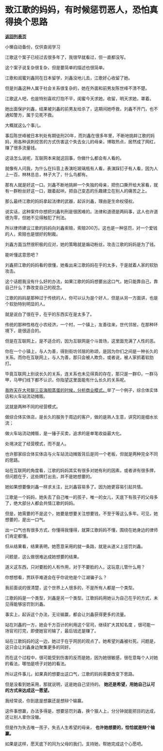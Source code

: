 # 致江歌的妈妈，有时候惩罚恶人，恐怕真得换个思路

[**返回列表页**](/gzh/记忆承载3)

小懒自动备份，仅供查阅学习

江歌这个案子已经过去很多年了，我很早就看过，但一直都没写。  

  

这个案子说复杂很复杂，但是要简单的描述也很简单。  

  

江歌和闺蜜刘鑫同在日本留学，刘鑫没地儿去，江歌好心收留了她。

  

但是刘鑫这种人属于社会关系很复杂的，她在外面和前男友陈世峰不清不楚。  

  

江歌这人吧，也是特别喜欢打抱不平，闺蜜今天求她，收留，明天求她，罩着。

  

她出面保护刘鑫，结果被刘鑫的前男友给杀了，这期间她呼救，刘鑫不开门，也不通知警方，属于见死不救。  

  

大概就这么个事儿。  

  

事后陈世峰被日本判处有期徒刑20年，而刘鑫在很多年里，不断地挑衅江歌的妈妈，用各种讽刺挖苦的方式伤害这个失去女儿的母亲，博取热点，居然成了网红，赚了很多流量钱。

  

这话怎么说呢，互联网本来就这回事，你做什么都会有人看的。  

  

就像有人问我，为什么在抖音上表演吃玻璃瓶有人看，表演踩钉子有人看，因为人上一百，林林总总，林子大了，什么鸟都有。  

  

那有人就是好这一口。刘鑫不断地挑衅一个失独的母亲，把伤口撕开给大家看，就有一群粉丝好这一口，跟着起哄，把自己变态的乐趣建立在别人的痛苦之上。  

  

那么最终江歌的妈妈拿起法律的武器，起诉刘鑫，理由是生命权侵权。

  

说实话，这种案件你想把刘鑫判刑是很困难的。法律和道德是两码事，这人也许道德为零，但她不见得触犯了刑法。

  

所以律师建议江歌的妈妈向刘鑫索赔，索赔200万。这也是一种惩罚，对一个爱钱的人，索赔也是很好的制裁。  

  

刘鑫方面当然很积极的应对，她的策略就是煽动粉丝，攻击江歌的妈妈是为了钱。

  

能听懂这意思吧？  

  

刘鑫把江歌的妈妈看的很懂，她看出来江歌妈妈在乎的太多，于是就着人家的软肋攻击。  

  

这个话题我没有什么好的办法，如果江歌的妈妈想要出这口气，她只能靠自己，靠自己什么？靠改变自己的观念。  

  

江歌的妈妈是那种过于传统的人，你可以认为是个好人，但是从另一方面讲，也是个软肋特别明显的人。  

  

就是说白了很在乎，在乎的东西实在是太多了。  

  

传统的那种性格在小农经济，一个村，一个镇上，友善往来，世代邻居，在那种环境下，是很适合的。  

  

但是在互联网上，是不适合的，因为互联网是个斗兽场，这里面充满了人性的恶。

  

你在一个小镇上，与人为善，得到街坊邻居的称颂，是因为你们之间是一种长久的关系。而你在互联网上，与人为善，那只会被人欺负，或者说，被人家抓着软肋打。

  

毕竟互联网上别说长久的关系，连关系也未见得真的存在，那只是一群ID，一群马甲，马甲们线下都不认识，你指望这里面能有什么长久的关系呢。

  

[我昨天在大号聊三亚海胆蒸蛋的时候，分析商业模式。](https://mp.weixin.qq.com/s?__biz=MzU0MjYwNDU2Mw==&mid=2247498193&idx=1&sn=91ecc0272ada81399cec9d6534342dff&chksm=fb1a95adcc6d1cbb9262590ab593fb097b815d41b7490cc668cdb70e841299ed1cc81c61019d&token=1825584265&lang=zh_CN&scene=21#wechat_redirect)举了一个例子，综合体实体店和火车站流动摊贩。

  

这就是两种不同的经营模式。

  

做综合体实体店，是长久的服务于周边的客户，做的是熟人生意，讲究的是细水长流；

做火车站流动摊贩，是一锤子买卖，追求的是单笔收益最大化。

  

处境决定了经营模式，而不是人。

  

也许那家综合体实体店与火车站流动摊贩背后是同一个老板，但就是两种完全不同的思路。

  

站在互联网的角度看，江歌的妈妈其实有很多对她有利的因素，或者讲有很多牌，但问题在于，这些牌打出去，并不是她想要的。  

  

她如果想要像刘鑫一样求关注，比刘鑫容易多了。因为她更容易引起共情。

  

江歌是一个妈妈，她失去了自己唯一的孩子，唯一的女儿，天底下有孩子的父母多了，绝大部分人都会共情江歌的妈妈。  

  

但是，她需要的不是这个，她要是想要关注想要钱，不至于等这么多年。可见，她想要的，是出一口气。

  

出一口气也有很多方式，你懂得我懂得，就算江歌妈妈不懂，围绕在她身边的律师们肯定都懂。  

  

但从结果看，结果表明，她愿意采用的就一条路，就是从道义上惩罚刘鑫。

  

问题是，这么做很难达成她想要的结果。  

  

道义这东西，只对要脸的人有作用，对于不要脸的人，这玩意儿管什么用？

  

你想想看，贾跃亭难道会在乎你说他是个江湖骗子么？  

  

我前面说的很清楚，这个世界上人很多的，不是所有人都是一个类型。

  

江歌妈妈是一个类型，刘鑫是另一个类型。江歌妈妈用她认为自己在乎的方式，未见得能够惩罚到刘鑫。

  

事实上，起诉这个办法，无论输赢，都会让刘鑫获得更多的流量。

  

站在刘鑫的一方，她会千方百计的利用这个官司，继续扩大其知名度 ，很可能一场官司打完，即便她官司输了，最后钱还是赚了。

  

站在江歌妈妈的这一边，她过于在乎网民的观点了。她希望刘鑫被社死。问题是，这只会让刘鑫身边聚集更多的同好。

  

而在这个过程中，很可能受到伤害的反而是她，因为她很敏感，很在意每个人对她的看法，哪怕是喷子对她的看法。  

  

所以这件事儿，如果真的想要出这口气，江歌的妈妈需要改变下思路。  

  

但是没看到她采用，那就说明，这是她自己坚持的。 **她还是希望，用她自己认可的方式来达成这一愿望。**

  

我经常说，你到底是想赢还是想辩个输赢。

  

这件事想赢，办法多得是，想要惩罚刘鑫，换个狠人上，分分钟就能把目的达成，还让别人拿你没辙。

  

但是作为失去唯一孩子，失去人生希望的母亲， **也许她想要的，恰恰就是辩个输赢。**

  

如果是这样，愿天底下的同为父母的我们，支持她，帮她完成这个心愿吧。


